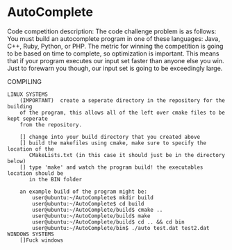 AutoComplete
============

Code competition description:
The code challenge problem is as follows: You must build an autocomplete program in 
one of these languages: Java, C++, Ruby, Python, or PHP. The metric for winning the 
competition is going to be based on time to complete, so optimization is important. 
This means that if your program executes our input set faster than anyone else you 
win. Just to forewarn you though, our input set is going to be exceedingly large.


COMPILING


	LINUX SYSTEMS
		(IMPORTANT)  create a seperate directory in the repository for the building
		of the program, this allows all of the left over cmake files to be kept seperate
		from the repository.
		
		[] change into your build directory that you created above
		[] build the makefiles using cmake, make sure to specify the location of the
		   CMakeLists.txt (in this case it should just be in the directory below)
		[] type 'make' and watch the program build! the executables location should be
		   in the BIN folder

		an example build of the program might be:
			user@ubuntu:~/AutoComplete$ mkdir build
			user@ubuntu:~/AutoComplete$ cd build
			user@ubuntu:~/AutoComplete/build$ cmake ..
			user@ubuntu:~/AutoComplete/build$ make
			user@ubuntu:~/AutoComplete/build$ cd .. && cd bin
			user@ubuntu:~/AutoComplete/bin$ ./auto test.dat test2.dat
	WINDOWS SYSTEMS
		[]Fuck windows
